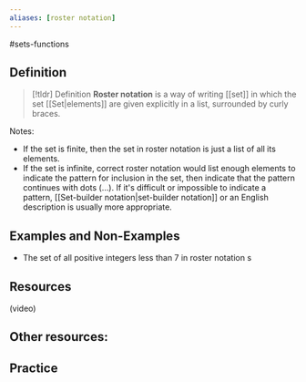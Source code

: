 ```yaml
---
aliases: [roster notation]
--- 
```


#sets-functions 

## Definition 

> [!tldr] Definition
> **Roster notation** is a way of writing [[set]] in which the set [[Set|elements]] are given explicitly in a list, surrounded by curly braces. 

Notes: 
- If the set is finite, then the set in roster notation is just a list of all its elements. 
- If the set is infinite, correct roster notation would list enough elements to indicate the pattern for inclusion in the set, then indicate that the pattern continues with dots ($\dots$). If it's difficult or impossible to indicate a pattern, [[Set-builder notation|set-builder notation]] or an English description is usually more appropriate. 

## Examples and Non-Examples

- The set of all positive integers less than 7 in roster notation s 

## Resources 

(video)

Other resources: 
- 

## Practice 
